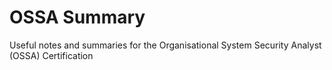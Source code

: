 # OSSA Summary
Useful notes and summaries for the Organisational System Security Analyst (OSSA) Certification